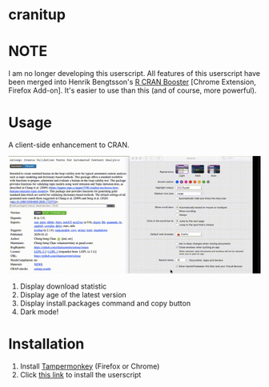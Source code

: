 # cranitup

# NOTE

I am no longer developing this userscript. All features of this userscript have been merged into Henrik Bengtsson's [R CRAN Booster](https://github.com/HenrikBengtsson/R_CRAN_Booster/tree/develop) [Chrome Extension, Firefox Add-on]. It's easier to use than this (and of course, more powerful).

# Usage

A client-side enhancement to CRAN.

![](cranitup.gif)

1. Display download statistic
2. Display age of the latest version
3. Display install.packages command and copy button
4. Dark mode!

# Installation

1. Install [Tampermonkey](https://www.tampermonkey.net/) (Firefox or Chrome)
2. Click [this link](https://raw.githubusercontent.com/chainsawriot/cranitup/master/cranitup.user.js) to install the userscript

